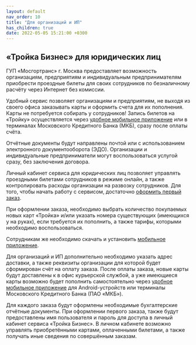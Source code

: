 ```yaml
---
layout: default
nav_order: 10
title: "Для организаций и ИП"
has_children: true
date: 2022-05-05 15:21:00 +0300
---
```


## «Тройка Бизнес» для юридических лиц

ГУП «Мосгортранс» г. Москва предоставляет возможность организациям, предприятиям и индивидуальным
предпринимателям приобрести проездные билеты для своих сотрудников по безналичному расчёту через
Интернет без комиссии.

Удобный сервис позволяет организациям и предприятиям, не выходя из своего офиса заказывать карты
и оформить счета для их пополнения. Карты не потребуется собирать у сотрудников! Запись билетов
на «Тройку» осуществляется через [удобное мобильное приложение](/troika/apps/) или в терминалах
Московского Кредитного Банка (МКБ), сразу после оплаты счёта.

Отчётные документы будут направлены почтой или с использованием электронного документооборота (ЭДО).
Организации и индивидуальные предприниматели могут воспользоваться услугой сразу, без заключения договора.

Личный кабинет сервиса для юридических лиц позволяет управлять проездными билетами сотрудников в
режиме онлайн, а также контролировать расходы организации на развозку сотрудников. Для того, чтобы
начать работу с сервисом, достаточно [оформить первый заказ](https://troika.invoicebox.ru).

При оформлении заказа, необходимо выбрать количество покупаемых новых карт «Тройка» и/или указать
номера существующих (имеющихся у на руках), если требуется их пополнить, а также тарифы, которыми
необходимо воспользоваться.

Сотрудникам же необходимо скачать и установить [мобильное приложение](/troika/apps/).

Для организаций и ИП дополнительно необходимо указать адрес доставки, а также реквизиты организации
для которой будет сформирован счёт на оплату заказа. После оплаты заказа, новые карты будут доставлены
к в офис курьерской службой, а уже имеющиеся карты возможно будет пополнить самостоятельно через [удобное
мобильное приложение](/troika/apps/) для Android-устройств или терминалы Московского Кредитного Банка (ПАО «МКБ»).

Для каждого заказа будут оформлены необходимые бухгалтерские отчётные документы. При оформлении 
первого заказа, также будут предоставлены имя пользователя и пароль для доступа в личный кабинет сервиса «Тройка Бизнес».
В личном кабинете возможно управлять приобретёнными картами, оплаченными билетами, а также получать
иные сведения по совершённым заказам.

